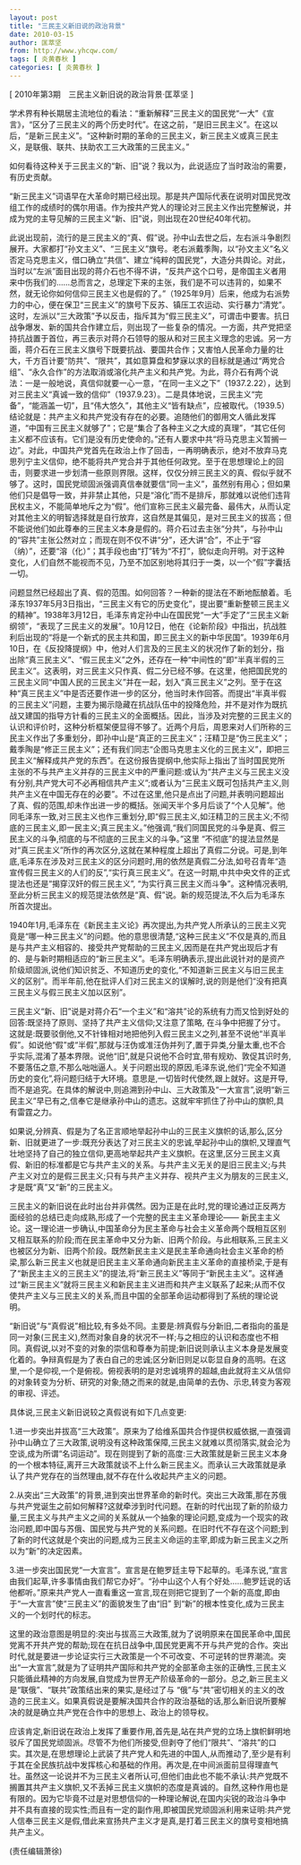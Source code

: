 ```yaml
---
layout: post
title: "三民主义新旧说的政治背景"
date: 2010-03-15
author: 匡萃坚
from: http://www.yhcqw.com/
tags: [ 炎黄春秋 ]
categories: [ 炎黄春秋 ]
---
```



[ 2010年第3期　三民主义新旧说的政治背景·匡萃坚 ]


学术界有种长期居主流地位的看法：“重新解释”三民主义的国民党“一大”《宣言》，“区分了三民主义的两个历史时代”。在这之前，“是旧三民主义”。在这以后，“是新三民主义”。“这种新时期的革命的三民主义，新三民主义或真三民主义，是联俄、联共、扶助农工三大政策的三民主义。”

如何看待这种关于三民主义的“新、旧”说？我以为，此说适应了当时政治的需要，有历史贡献。


“新三民主义”词语早在大革命时期已经出现。那是共产国际代表在说明对国民党改组工作的成绩时的偶尔用语。作为按共产党人的理论对三民主义作出完整解说，并成为党的主导见解的三民主义“新、旧”说，则出现在20世纪40年代初。


此说出现前，流行的是三民主义的“真、假”说。孙中山去世之后，左右派斗争剧烈展开。大家都打“孙文主义”、“三民主义”旗号。老右派戴季陶，以“孙文主义”名义否定马克思主义，借口确立“共信”、建立“纯粹的国民党”，大造分共舆论。对此，当时以“左派”面目出现的蒋介石也不得不讲，“反共产这个口号，是帝国主义者用来中伤我们的……总而言之，总理定下来的主张，我们是不可以违背的，如果不然，就无论你如何信仰三民主义也是假的了。”（1925年9月）后来，他成为右派势力的中心，便在保卫“三民主义”的旗号下反苏、镇压工农运动、实行暴力“清党”。这时，左派以“三大政策”予以反击，指斥其为“假三民主义”，可谓击中要害。抗日战争爆发、新的国共合作建立后，则出现了一些复杂的情况。一方面，共产党把坚持抗战置于首位，再三表示对蒋介石领导的服从和对三民主义理念的忠诚。另一方面，蒋介石在三民主义旗号下既要抗战、要国共合作；又害怕人民革命力量的壮大，千方百计要“防共”、“限共”，其如意算盘和梦寐以求的目标就是通过“两党合组”、“永久合作”的方法取消或溶化共产主义和共产党。为此，蒋介石有两个说法：一是一般地说，真信仰就要一心一意，“在同一主义之下”（1937.2.22），达到对三民主义“真诚一致的信仰”（1937.9.23）。二是具体地说，三民主义“完备”，“能涵盖一切”，且“伟大悠久”，其他主义“皆有缺点”，应被取代。（1939.5）结论就是：共产主义和共产党没有存在的必要。追随他们的御用文人循此发挥道，“中国有三民主义就够了”；它是“集合了各种主义之大成的真理”，“其它任何主义都不应该有。它们是没有历史使命的。”还有人要求中共“将马克思主义暂搁一边”。对此，中国共产党首先在政治上作了回击，一再明确表示，绝对不放弃马克思列宁主义信仰，绝不能将共产党合并于其他任何政党。至于在思想理论上的回击，则要求进一步划清一些原则界限。这样，仅仅分辨三民主义的真、假似乎就不够了。这时，国民党顽固派强调真信奉就要信“同一主义”，虽然别有用心；但如果他们只是倡导一致，并非禁止其他，只是“溶化”而不是排斥，那就难以说他们违背民权主义，不能简单地斥之为“假”。他们宣称三民主义最完备、最伟大，从而认定对其他主义的明智选择就是自行放弃，这自然是其偏见，是对三民主义的拔高；但不能说他们如此尊奉的三民主义本身是假的。蒋介石过去主张“分共”，与孙中山的“容共”主张公然对立；而现在则不仅不讲“分”，还大讲“合”，不止于“容（纳）”，还要“溶（化）”；其手段也由“打”转为“不打”，貌似走向开明。对于这种变化，人们自然不能视而不见，乃至不加区别地将其归于一类，以一个“假”字囊括一切。


问题显然已经超出了真、假的范围。如何回答？一种新的提法在不断地酝酿着。毛泽东1937年5月3日指出，“三民主义有它的历史变化”，提出要“重新整顿三民主义的精神”。1938年3月12日，毛泽东肯定孙中山在国民党“一大”手定了“三民主义新纲领”，“表现了三民主义的发展”。10月12日，他在《论新阶段》中指出，抗战胜利后出现的“将是一个新式的民主共和国，即三民主义的新中华民国”。1939年6月10日，在《反投降提纲》中，他对人们言及的三民主义的状况作了新的划分，指出除“真三民主义”、“假三民主义”之外，还存在一种“中间性的”即“半真半假的三民主义”。这表明，对三民主义只作真、假二分已经不够。在这里，他把国民党的三民主义同“中国人民的三民主义”并在一起，划入“真三民主义”之列。至于在这种“真三民主义”中是否还要作进一步的区分，他当时未作回答。而提出“半真半假的三民主义”问题，主要为揭示隐藏在抗战队伍中的投降危险，并不是对作为既抗战又建国的指导方针看的三民主义的全面概括。因此，当涉及对完整的三民主义的认识和评价时，这种分析框架便显得不够了。近两个月后，周恩来对人们所称的三民主义作出了多重划分，即孙中山是“真正的三民主义”；汪精卫是“伪三民主义”；戴季陶是“修正三民主义”；还有我们同志“企图马克思主义化的三民主义”，即把三民主义“解释成共产党的东西”。在这份报告提纲中,他实际上指出了当时国民党所主张的不与共产主义并存的三民主义中的严重问题:或认为“共产主义与三民主义没有分别,共产党大可不必再相信共产主义”;或者认为“三民主义既可包括共产主义,则共产主义在中国无存在的必要”。不过在这里,他只是点出了问题,并表明问题超出了真、假的范围,却未作出进一步的概括。张闻天半个多月后谈了“个人见解”。他同毛泽东一致,对三民主义也作三重划分,即“假三民主义,如汪精卫的三民主义;不彻底的三民主义,即一民主义;真三民主义。”他强调,“我们同国民党的斗争是真、假三民主义的斗争,彻底的与不彻底的三民主义的斗争。”这里 
“不彻底”的提法显然是对“真三民主义”所作的再次区分,这就在某种程度上超出了真假二分说。可是,到年底,毛泽东在涉及对三民主义的区分问题时,用的依然是真假二分法,如号召青年“造宣传假三民主义的人们的反”,“实行真三民主义”。在这一时期,中共中央文件的正式提法也还是“揭穿汉奸的假三民主义”, 
“为实行真三民主义而斗争”。这种情况表明,至此分析三民主义的规范提法依然是“真、假”说。新的规范提法,不久后为毛泽东所首次提出。


1940年1月,毛泽东在《新民主主义论》再次提出,为共产党人所承认的三民主义究竟是“哪一种三民主义”的问题。他的意思很清楚,“这种三民主义”不仅是真的,而且是与共产主义相容的、接受共产党帮助的三民主义,因而是在共产党出现后才有的、是与新时期相适应的“新三民主义”。毛泽东明确表示,提出此说针对的是资产阶级顽固派,说他们知识贫乏、不知道历史的变化,“不知道新三民主义与旧三民主义的区别”。而半年前,他在批评人们对三民主义的误解时,说的则是他们“没有把真三民主义与假三民主义加以区别”。

三民主义“新、旧”说是对蒋介石“一个主义”和“溶共”论的系统有力而又恰到好处的回答:既坚持了原则、坚持了共产主义信仰;又注意了策略, 
在斗争中把握了分寸。这就是:既要驳倒他,又不针锋相对地把他列入假三民主义之列,甚至不说他“半真半假”。如说他“假”或“半假”,那就与汪伪或准汪伪并列了,置于异类,分量太重,也不合乎实际,混淆了基本界限。说他“旧”,就是只说他不合时宜,带有规劝、敦促其识时务,不要落伍之意,不那么咄咄逼人。关于问题出现的原因,毛泽东说,他们“完全不知道历史的变化”,将问题归结于大环境。意思是,一切皆时代使然,跟上就好。这是开导,而不是追究。在具体的解说中,则追溯到孙中山、三大政策及“一大宣言”,说明“新三民主义”早已有之,信奉它是继承孙中山的遗志。这就牢牢抓住了孙中山的旗帜,具有雷霆之力。


如果说,分辨真、假是为了名正言顺地举起孙中山的三民主义旗帜的话,那么,区分新、旧就更进了一步:既充分表达了对三民主义的忠诚,举起孙中山的旗帜,又理直气壮地坚持了自己的独立信仰,更高地举起共产主义旗帜。在这里,区分三民主义真假、新旧的标准都是它与共产主义的关系。与共产主义无关的是旧三民主义;与共产主义对立的是假三民主义;只有与共产主义并存、视共产主义为朋友的三民主义,才是既“真”又“新”的三民主义。

三民主义的新旧说在此时出台并非偶然。因为正是在此时,党的理论通过正反两方面经验的总结已走向成熟,形成了一个完整的民主主义革命理论—— 
新民主主义论。这一理论进一步确认,中国革命分为民主革命与社会主义革命两个既相互区别又相互联系的阶段;而在民主革命中又分为新、旧两个阶段。与此相联系,三民主义也被区分为新、旧两个阶段。既然新民主主义是民主革命通向社会主义革命的桥梁,那么新三民主义也就是旧民主主义革命通向新民主主义革命的直接桥梁,于是有了“新民主主义的三民主义”的提法,将“新三民主义”等同于“新民主主义”。这样通过“新三民主义”就将三民主义和新民主主义进而和共产主义联系了起来;从而不仅使共产主义与三民主义的关系,而且中国的全部革命运动都得到了系统的理论说明。


“新旧说”与“真假说”相比较,有多处不同。主要是:辨真假与分新旧,二者指向的虽是同一对象(三民主义),然而对象自身的状况不一样;与之相应的认识和态度也不相同。真假说,以对不变的对象的崇信和尊奉为前提;新旧说则承认主义本身是发展变化着的。争辩真假是为了表白自己的忠诚;区分新旧则足以彰显自身的高明。在这里,一个是仰视,一个是俯视。俯视表明的是对忠诚境界的超越,由此就将主义从信仰的对象转变为分析、研究的对象;随之而来的就是,由简单的去伪、示忠,转变为客观的审视、评述。

具体说,三民主义新旧说较之真假说有如下几点变更:


1.进一步突出并拔高“三大政策”。原来为了给维系国共合作提供权威依据,一直强调孙中山确立了三大政策,说明没有这种政策保障,三民主义就难以贯彻落实,就会沦为空谈,成为所谓“名词运动”。现在则提到了新的高度:三大政策就是新三民主义本身的一个根本特征,离开三大政策就谈不上什么新三民主义。而承认三大政策就是承认了共产党存在的当然理由,就不存在什么收起共产主义的问题。


2.从突出“三大政策”的背景,进到突出世界革命的新时代。突出三大政策,那在苏俄与共产党诞生之前如何解释?这就牵涉到时代问题。在新的时代出现了新的阶级力量,三民主义与共产主义之间的关系就从一个抽象的理论问题,变成为一个现实的政治问题,即中国与苏俄、国民党与共产党的关系问题。在旧时代不存在这个问题;到了新的时代这就是个突出的问题,成为三民主义命运的主宰,即成为新三民主义之所以为“新”的决定因素。


3.进一步突出国民党“一大宣言”。宣言是在鲍罗廷主导下起草的。毛泽东说,“宣言由我们起草,许多事情由我们帮它办好”。“孙中山这个人有个好处……鲍罗廷说的话他都听。”原来共产党人一直看重这一宣言,现在则把它提到了一个新的高度,即由于“一大宣言”使“三民主义”的面貌发生了由“旧” 
到“新”的根本性变化,成为三民主义的一个划时代的标志。


这里的政治意图是明显的:突出与拔高三大政策,就为了说明原来在国民革命中,国民党离不开共产党的帮助;现在在抗日战争中,国民党更离不开与共产党的合作。突出时代,就是要进一步论证实行三大政策是一个不可改变、不可逆转的世界潮流。突出“一大宣言”,就是为了证明共产国际和共产党的全部革命主张的正确性,三民主义只能循此精神的方向发展,自觉成为世界无产阶级革命的一部分。总之,新三民主义是“联俄”、“联共”政策结出来的果实,是经过了与 
“俄”与“共”密切相关的主义的改造的三民主义。如果真假说是要解决国共合作的政治基础的话,那么新旧说所要解决的就是确立共产党在合作中的思想上、政治上的领导权。


应该肯定,新旧说在政治上发挥了重要作用,首先是,站在共产党的立场上旗帜鲜明地驳斥了国民党顽固派。尽管不为他们所接受,但剥夺了他们“限共”、“溶共”的口实。其次是,在思想理论上武装了共产党人和先进的中国人,从而推动了,至少是有利于其在全民族抗战中发挥核心和基础的作用。再次是,在中间派面前显得理直气壮。虽然这一论说并不为三民主义者所认可,但他们由此也不能不承认:共产党既不搁置其共产主义旗帜,又不丢掉三民主义旗帜的态度是真诚的。自然,这种作用也是有限的。因为它毕竟不过是对思想信仰的一种理论解说,在国内尖锐的政治斗争中并不具有直接的现实性;而且有一定的副作用,即被国民党顽固派利用来证明:共产党人信奉三民主义是假,借此来宣扬共产主义才是真,是打着三民主义的旗号变相地搞共产主义。

(责任编辑萧徐)


